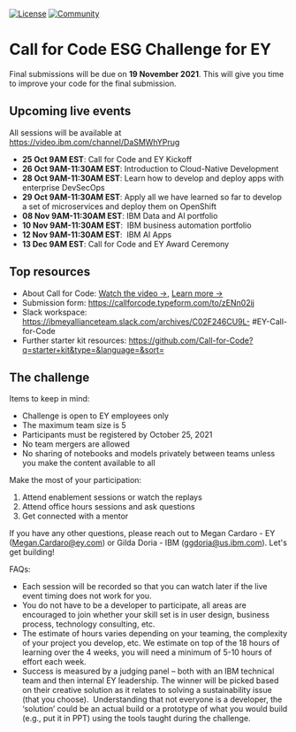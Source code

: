 [![License](https://img.shields.io/badge/License-Apache2-blue.svg)](https://www.apache.org/licenses/LICENSE-2.0) [![Community](https://img.shields.io/badge/Join-Community-blue.svg)](https://developer.ibm.com/callforcode/solutions/projects/get-started/)


# Call for Code ESG Challenge for EY

Final submissions will be due on **19 November 2021**. This will give you time to improve your code for the final submission.

## Upcoming live events 
All sessions will be available at https://video.ibm.com/channel/DaSMWhYPrug

- **25 Oct 9AM EST**: Call for Code and EY Kickoff
- **26 Oct 9AM-11:30AM EST**: Introduction to Cloud-Native Development
- **28 Oct 9AM-11:30AM EST**: Learn how to develop and deploy apps with enterprise DevSecOps 
- **29 Oct 9AM-11:30AM EST**: Apply all we have learned so far to develop a set of microservices and deploy them on OpenShift
- **08 Nov 9AM-11:30AM EST**: IBM Data and AI portfolio
- **10 Nov 9AM-11:30AM EST**:  IBM business automation portfolio
- **12 Nov 9AM-11:30AM EST**:  IBM AI Apps
- **13 Dec 9AM EST**: Call for Code and EY Award Ceremony

## Top resources

- About Call for Code: [Watch the video →](https://video.ibm.com/channel/23888831/video/7g7kpz), [Learn more →](https://developer.ibm.com/callforcode/)
- Submission form: https://callforcode.typeform.com/to/zENn02ij
- Slack workspace: https://ibmeyallianceteam.slack.com/archives/C02F246CU9L- #EY-Call-for-Code
- Further starter kit resources: https://github.com/Call-for-Code?q=starter+kit&type=&language=&sort=

<a name="contest"></a>
## The challenge

Items to keep in mind:
- Challenge is open to EY employees only
- The maximum team size is 5
- Participants must be registered by October 25, 2021
- No team mergers are allowed
- No sharing of notebooks and models privately between teams unless you make the content available to all


Make the most of your participation:
1. Attend enablement sessions or watch the replays
2. Attend office hours sessions and ask questions
3. Get connected with a mentor

If you have any other questions, please reach out to Megan Cardaro - EY (Megan.Cardaro@ey.com) or Gilda Doria - IBM (ggdoria@us.ibm.com). Let's get building!

FAQs:
- Each session will be recorded so that you can watch later if the live event timing does not work for you.
- You do not have to be a developer to participate, all areas are encouraged to join whether your skill set is in user design, business process, technology consulting, etc.
- The estimate of hours varies depending on your teaming, the complexity of your project you develop, etc. We estimate on top of the 18 hours of learning over the 4 weeks, you will need a minimum of 5-10 hours of effort each week.
- Success is measured by a judging panel – both with an IBM technical team and then internal EY leadership. The winner will be picked based on their creative solution as it relates to solving a sustainability issue (that you choose).  Understanding that not everyone is a developer, the ‘solution’ could be an actual build or a prototype of what you would build (e.g., put it in PPT) using the tools taught during the challenge.
